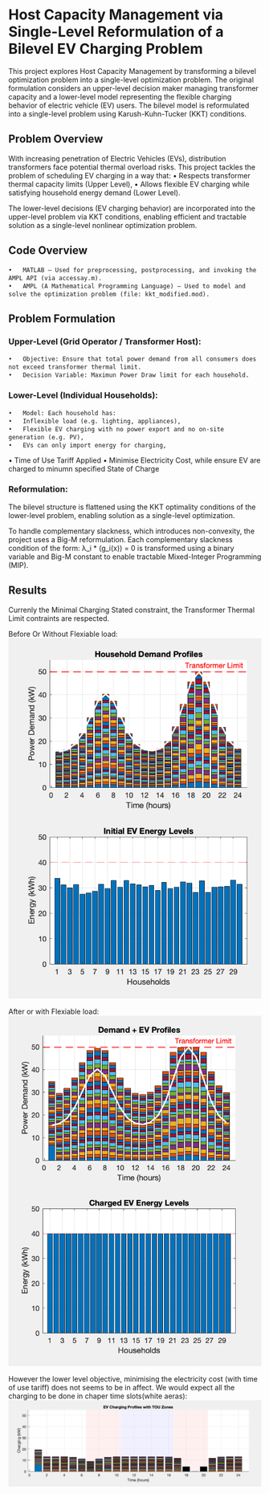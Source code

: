 # Host Capacity Management via Single-Level Reformulation of a Bilevel EV Charging Problem

This project explores Host Capacity Management by transforming a bilevel optimization problem into a single-level optimization problem. The original formulation considers an upper-level decision maker managing transformer capacity and a lower-level model representing the flexible charging behavior of electric vehicle (EV) users. The bilevel model is reformulated into a single-level problem using Karush-Kuhn-Tucker (KKT) conditions.

## Problem Overview

With increasing penetration of Electric Vehicles (EVs), distribution transformers face potential thermal overload risks. This project tackles the problem of scheduling EV charging in a way that:
	•	Respects transformer thermal capacity limits (Upper Level),
	•	Allows flexible EV charging while satisfying household energy demand (Lower Level).

The lower-level decisions (EV charging behavior) are incorporated into the upper-level problem via KKT conditions, enabling efficient and tractable solution as a single-level nonlinear optimization problem.

## Code Overview
	•	MATLAB – Used for preprocessing, postprocessing, and invoking the AMPL API (via accessay.m).
	•	AMPL (A Mathematical Programming Language) – Used to model and solve the optimization problem (file: kkt_modified.mod).

## Problem Formulation

### Upper-Level (Grid Operator / Transformer Host):
	•	Objective: Ensure that total power demand from all consumers does not exceed transformer thermal limit.
	•	Decision Variable: Maximun Power Draw limit for each household.

### Lower-Level (Individual Households):
	•	Model: Each household has:
	•	Inflexible load (e.g. lighting, appliances),
	•	Flexible EV charging with no power export and no on-site generation (e.g. PV),
	•	EVs can only import energy for charging,
  •	Time of Use Tariff Applied
	•	Minimise Electricity Cost, while ensure EV are charged to minumn specified State of Charge

### Reformulation:

The bilevel structure is flattened using the KKT optimality conditions of the lower-level problem, enabling solution as a single-level optimization.

To handle complementary slackness, which introduces non-convexity, the project uses a Big-M reformulation. Each complementary slackness condition of the form:
λ_i * (g_i(x)) = 0
is transformed using a binary variable and Big-M constant to enable tractable Mixed-Integer Programming (MIP).

## Results

Currenly the Minimal Charging Stated constraint, the Transformer Thermal Limit contraints are respected.
 
Before Or Without Flexiable load:
![Before Or Without Flexiable load](images/withoutEV.png)

After or with Flexiable load:
![After or with Flexiable load](images/withEV.png)


However the lower level objective, minimising the electricity cost (with time of use tariff) does not seems to be in affect.
We would expect all the charging to be done in chaper time slots(white aeras):
![We would expect all the charging to be done in chaper time slots(white aeras)](images/charging.png)